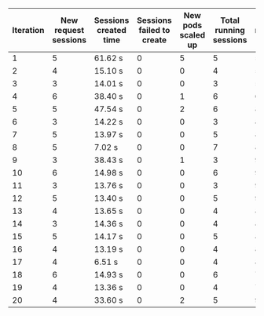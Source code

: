 | Iteration | New request sessions | Sessions created time | Sessions failed to create | New pods scaled up | Total running sessions | Total running pods | Max sessions per pod | Gaps | Sessions closed |
| --------- | -------------------- | --------------------- | ------------------------- | ------------------ | ---------------------- | ------------------ | -------------------- | ---- | --------------- |
| 1         | 5                    | 61.62 s               | 0                         | 5                  | 5                      | 5                  | 1                    | 0    | 5               |
| 2         | 4                    | 15.10 s               | 0                         | 0                  | 4                      | 5                  | 1                    | 1    | 4               |
| 3         | 3                    | 14.01 s               | 0                         | 0                  | 3                      | 5                  | 1                    | 2    | 3               |
| 4         | 6                    | 38.40 s               | 0                         | 1                  | 6                      | 6                  | 1                    | 0    | 5               |
| 5         | 5                    | 47.54 s               | 0                         | 2                  | 6                      | 8                  | 1                    | 2    | 6               |
| 6         | 3                    | 14.22 s               | 0                         | 0                  | 3                      | 8                  | 1                    | 5    | 3               |
| 7         | 5                    | 13.97 s               | 0                         | 0                  | 5                      | 8                  | 1                    | 3    | 3               |
| 8         | 5                    | 7.02 s                | 0                         | 0                  | 7                      | 8                  | 1                    | 1    | 7               |
| 9         | 3                    | 38.43 s               | 0                         | 1                  | 3                      | 9                  | 1                    | 6    | 3               |
| 10        | 6                    | 14.98 s               | 0                         | 0                  | 6                      | 9                  | 1                    | 3    | 6               |
| 11        | 3                    | 13.76 s               | 0                         | 0                  | 3                      | 9                  | 1                    | 6    | 3               |
| 12        | 5                    | 13.40 s               | 0                         | 0                  | 5                      | 9                  | 1                    | 4    | 5               |
| 13        | 4                    | 13.65 s               | 0                         | 0                  | 4                      | 8                  | 1                    | 4    | 3               |
| 14        | 3                    | 14.36 s               | 0                         | 0                  | 4                      | 8                  | 1                    | 4    | 4               |
| 15        | 5                    | 14.17 s               | 0                         | 0                  | 5                      | 8                  | 1                    | 3    | 5               |
| 16        | 4                    | 13.19 s               | 0                         | 0                  | 4                      | 8                  | 1                    | 4    | 4               |
| 17        | 4                    | 6.51 s                | 0                         | 0                  | 4                      | 8                  | 1                    | 4    | 4               |
| 18        | 6                    | 14.93 s               | 0                         | 0                  | 6                      | 7                  | 1                    | 1    | 6               |
| 19        | 4                    | 13.36 s               | 0                         | 0                  | 4                      | 7                  | 1                    | 3    | 3               |
| 20        | 4                    | 33.60 s               | 0                         | 2                  | 5                      | 9                  | 1                    | 4    | 5               |